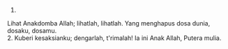 1.
Lihat Anakdomba Allah; lihatlah, lihatlah.
Yang menghapus dosa dunia, dosaku, dosamu.
<br>
2.
Kuberi kesaksianku; dengarlah, t'rimalah!
Ia ini Anak Allah, Putera mulia.
